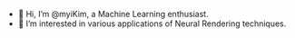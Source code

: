 - 👋 Hi, I’m @myiKim, a Machine Learning enthusiast.
- 👀 I’m interested in various applications of Neural Rendering techniques.

<!---
myiKim/myiKim is a ✨ special ✨ repository because its `README.md` (this file) appears on your GitHub profile.
You can click the Preview link to take a look at your changes.
--->
